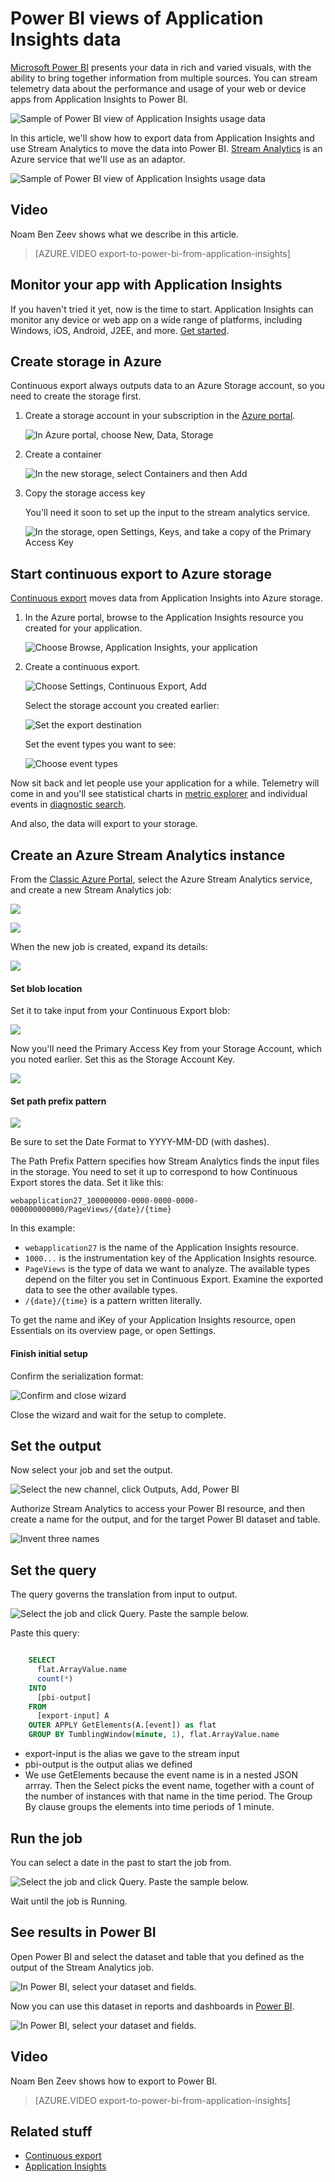 <properties 
	pageTitle="See Application Insights data in Power BI" 
	description="Use Power BI to monitor the performance and usage of your application." 
	services="application-insights" 
    documentationCenter=""
	authors="alancameronwills" 
	manager="douge"/>

<tags 
	ms.service="application-insights" 
	ms.workload="tbd" 
	ms.tgt_pltfrm="ibiza" 
	ms.devlang="na" 
	ms.topic="article" 
	ms.date="07/23/2015" 
	ms.author="awills"/>
 
# Power BI views of Application Insights data

[Microsoft Power BI](https://powerbi.microsoft.com/) presents your data in rich and varied visuals, with the ability to bring together information from multiple sources. You can stream telemetry data about the performance and usage of your web or device apps from Application Insights to Power BI.

![Sample of Power BI view of Application Insights usage data](./media/app-insights-export-power-bi/010.png)

In this article, we'll show how to export data from Application Insights and use Stream Analytics to move the data into Power BI. [Stream Analytics](http://azure.microsoft.com/services/stream-analytics/) is an Azure service that we'll use as an adaptor.

![Sample of Power BI view of Application Insights usage data](./media/app-insights-export-power-bi/020.png)

## Video

Noam Ben Zeev shows what we describe in this article.

> [AZURE.VIDEO export-to-power-bi-from-application-insights]

## Monitor your app with Application Insights

If you haven't tried it yet, now is the time to start. Application Insights can monitor any device or web app on a wide range of platforms, including Windows, iOS, Android, J2EE, and more. [Get started](app-insights-get-started.md).

## Create storage in Azure

Continuous export always outputs data to an Azure Storage account, so you need to create the storage first.

1. Create a storage account in your subscription in the [Azure portal](https://portal.azure.com).

    ![In Azure portal, choose New, Data, Storage](./media/app-insights-export-power-bi/030.png)

2. Create a container

    ![In the new storage, select Containers and then Add](./media/app-insights-export-power-bi/040.png)

3. Copy the storage access key

    You'll need it soon to set up the input to the stream analytics service.

    ![In the storage, open Settings, Keys, and take a copy of the Primary Access Key](./media/app-insights-export-power-bi/045.png)

## Start continuous export to Azure storage

[Continuous export](app-insights-export-telemetry.md) moves data from Application Insights into Azure storage.

1. In the Azure portal, browse to the Application Insights resource you created for your application.

    ![Choose Browse, Application Insights, your application](./media/app-insights-export-power-bi/050.png)

2. Create a continuous export.

    ![Choose Settings, Continuous Export, Add](./media/app-insights-export-power-bi/060.png)


    Select the storage account you created earlier:

    ![Set the export destination](./media/app-insights-export-power-bi/070.png)
    
    Set the event types you want to see:

    ![Choose event types](./media/app-insights-export-power-bi/080.png)

Now sit back and let people use your application for a while. Telemetry will come in and you'll see statistical charts in [metric explorer](app-insights-metrics-explorer.md) and individual events in [diagnostic search](app-insights-diagnostic-search.md). 

And also, the data will export to your storage.

## Create an Azure Stream Analytics instance

From the [Classic Azure Portal](https://manage.windowsazure.com/), select the Azure Stream Analytics service, and create a new Stream Analytics job:


![](./media/app-insights-export-power-bi/090.png)



![](./media/app-insights-export-power-bi/100.png)

When the new job is created, expand its details:

![](./media/app-insights-export-power-bi/110.png)


#### Set blob location

Set it to take input from your Continuous Export blob:

![](./media/app-insights-export-power-bi/120.png)

Now you'll need the Primary Access Key from your Storage Account, which you noted earlier. Set this as the Storage Account Key.

![](./media/app-insights-export-power-bi/130.png)

#### Set path prefix pattern 

![](./media/app-insights-export-power-bi/140.png)

Be sure to set the Date Format to YYYY-MM-DD (with dashes).

The Path Prefix Pattern specifies how Stream Analytics finds the input files in the storage. You need to set it up to correspond to how Continuous Export stores the data. Set it like this:

    webapplication27_100000000-0000-0000-0000-000000000000/PageViews/{date}/{time}

In this example:

* `webapplication27` is the name of the Application Insights resource. 
* `1000...` is the instrumentation key of the Application Insights resource. 
* `PageViews` is the type of data we want to analyze. The available types depend on the filter you set in Continuous Export. Examine the exported data to see the other available types.
* `/{date}/{time}` is a pattern written literally.

To get the name and iKey of your Application Insights resource, open Essentials on its overview page, or open Settings.

#### Finish initial setup

Confirm the serialization format:

![Confirm and close wizard](./media/app-insights-export-power-bi/150.png)

Close the wizard and wait for the setup to complete.

## Set the output

Now select your job and set the output.

![Select the new channel, click Outputs, Add, Power BI](./media/app-insights-export-power-bi/160.png)

Authorize Stream Analytics to access your Power BI resource, and then create a name for the output, and for the target Power BI dataset and table.

![Invent three names](./media/app-insights-export-power-bi/170.png)

## Set the query

The query governs the translation from input to output.

![Select the job and click Query. Paste the sample below.](./media/app-insights-export-power-bi/180.png)

Paste this query:

```SQL

    SELECT
      flat.ArrayValue.name
      count(*)
    INTO
      [pbi-output]
    FROM
      [export-input] A
    OUTER APPLY GetElements(A.[event]) as flat
    GROUP BY TumblingWindow(minute, 1), flat.ArrayValue.name
```

* export-input is the alias we gave to the stream input
* pbi-output is the output alias we defined
* We use GetElements because the event name is in a nested JSON arrray. Then the Select picks the event name, together with a count of the number of instances with that name in the time period. The Group By clause groups the elements into time periods of 1 minute.

## Run the job

You can select a date in the past to start the job from. 

![Select the job and click Query. Paste the sample below.](./media/app-insights-export-power-bi/190.png)

Wait until the job is Running.

## See results in Power BI

Open Power BI and select the dataset and table that you defined as the output of the Stream Analytics job.

![In Power BI, select your dataset and fields.](./media/app-insights-export-power-bi/200.png)

Now you can use this dataset in reports and dashboards in [Power BI](https://powerbi.microsoft.com).


![In Power BI, select your dataset and fields.](./media/app-insights-export-power-bi/210.png)

## Video

Noam Ben Zeev shows how to export to Power BI.

> [AZURE.VIDEO export-to-power-bi-from-application-insights]

## Related stuff

* [Continuous export](app-insights-export-telemetry.md)
* [Application Insights](app-insights-overview.md)